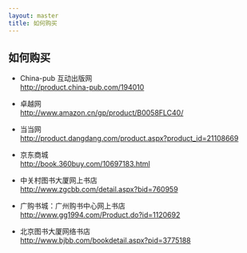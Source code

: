 ```yaml
---
layout: master
title: 如何购买
---
```


<a name="bookstore"></a>

## 如何购买

* China-pub 互动出版网  
  <http://product.china-pub.com/194010>

* 卓越网  
  <http://www.amazon.cn/gp/product/B0058FLC40/>

* 当当网  
  <http://product.dangdang.com/product.aspx?product_id=21108669>

* 京东商城  
  <http://book.360buy.com/10697183.html>

<a class="click-more"></a>

* 中关村图书大厦网上书店  
  <http://www.zgcbb.com/detail.aspx?bid=760959>

* 广购书城：广州购书中心网上书店  
  <http://www.gg1994.com/Product.do?id=1120692>

* 北京图书大厦网络书店  
  <http://www.bjbb.com/bookdetail.aspx?pid=3775188>



